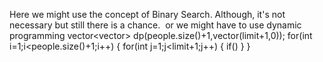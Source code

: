 Here we might use the concept of Binary Search. Although, it's not necessary but still
there is a chance.
​
or we might have to use dynamic programming
vector<vector<int>> dp(people.size()+1,vector<int>(limit+1,0));
for(int i=1;i<people.size()+1;i++)
{
for(int j=1;j<limit+1;j++)
{
if()
}
}